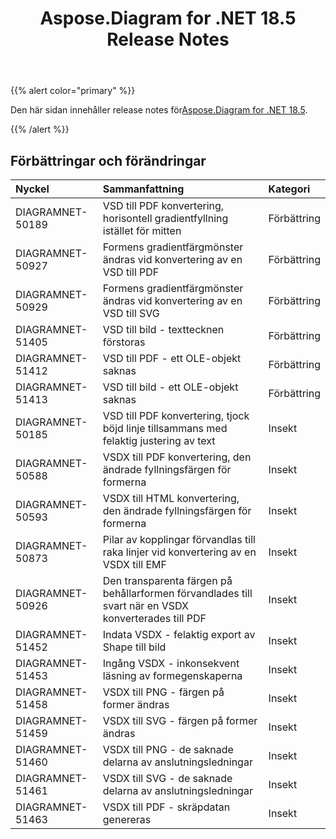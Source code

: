 ﻿---
title: Aspose.Diagram for .NET 18.5 Release Notes
type: docs
weight: 80
url: /sv/net/aspose-diagram-for-net-18-5-release-notes/
---
{{% alert color="primary" %}} 

 Den här sidan innehåller release notes för[Aspose.Diagram for .NET 18.5](https://www.nuget.org/packages/Aspose.Diagram/18.5.0).

{{% /alert %}} 
## **Förbättringar och förändringar**

|**Nyckel**|**Sammanfattning**|**Kategori**|
|:- |:- |:- |
|DIAGRAMNET-50189|VSD till PDF konvertering, horisontell gradientfyllning istället för mitten|Förbättring|
|DIAGRAMNET-50927|Formens gradientfärgmönster ändras vid konvertering av en VSD till PDF|Förbättring|
|DIAGRAMNET-50929|Formens gradientfärgmönster ändras vid konvertering av en VSD till SVG|Förbättring|
|DIAGRAMNET-51405|VSD till bild - texttecknen förstoras|Förbättring|
|DIAGRAMNET-51412|VSD till PDF - ett OLE-objekt saknas|Förbättring|
|DIAGRAMNET-51413|VSD till bild - ett OLE-objekt saknas|Förbättring|
|DIAGRAMNET-50185 |VSD till PDF konvertering, tjock böjd linje tillsammans med felaktig justering av text|Insekt|
|DIAGRAMNET-50588|VSDX till PDF konvertering, den ändrade fyllningsfärgen för formerna|Insekt|
|DIAGRAMNET-50593|VSDX till HTML konvertering, den ändrade fyllningsfärgen för formerna|Insekt|
|DIAGRAMNET-50873|Pilar av kopplingar förvandlas till raka linjer vid konvertering av en VSDX till EMF|Insekt|
|DIAGRAMNET-50926|Den transparenta färgen på behållarformen förvandlades till svart när en VSDX konverterades till PDF|Insekt|
|DIAGRAMNET-51452|Indata VSDX - felaktig export av Shape till bild|Insekt|
|DIAGRAMNET-51453|Ingång VSDX - inkonsekvent läsning av formegenskaperna|Insekt|
|DIAGRAMNET-51458|VSDX till PNG - färgen på former ändras|Insekt|
|DIAGRAMNET-51459|VSDX till SVG - färgen på former ändras|Insekt|
|DIAGRAMNET-51460|VSDX till PNG - de saknade delarna av anslutningsledningar|Insekt|
|DIAGRAMNET-51461|VSDX till SVG - de saknade delarna av anslutningsledningar|Insekt|
|DIAGRAMNET-51463|VSDX till PDF - skräpdatan genereras|Insekt|

